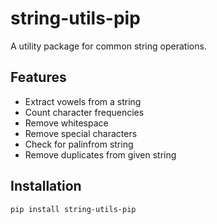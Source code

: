 # string-utils-pip

A utility package for common string operations.

## Features

- Extract vowels from a string
- Count character frequencies
- Remove whitespace
- Remove special characters
- Check for palinfrom string
- Remove duplicates from given string

## Installation

```bash
pip install string-utils-pip
```
